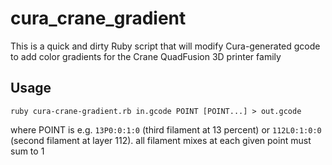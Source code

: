 # cura_crane_gradient

This is a quick and dirty Ruby script that will modify Cura-generated gcode to add color gradients for the Crane QuadFusion 3D printer family

## Usage

```
ruby cura-crane-gradient.rb in.gcode POINT [POINT...] > out.gcode
```
where POINT is e.g. `13P0:0:1:0` (third filament at 13 percent) or `112L0:1:0:0` (second filament at layer 112). all filament mixes at each given point must sum to 1

